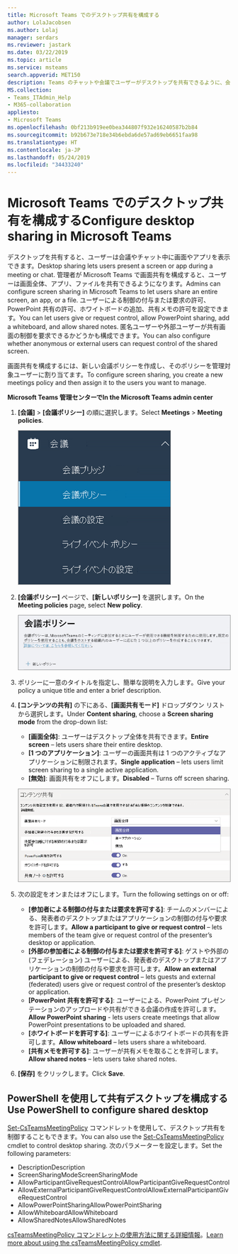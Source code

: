 ```yaml
---
title: Microsoft Teams でのデスクトップ共有を構成する
author: LolaJacobsen
ms.author: Lolaj
manager: serdars
ms.reviewer: jastark
ms.date: 03/22/2019
ms.topic: article
ms.service: msteams
search.appverid: MET150
description: Teams のチャットや会議でユーザーがデスクトップを共有できるように、会議ポリシーを構成します。
MS.collection:
- Teams_ITAdmin_Help
- M365-collaboration
appliesto:
- Microsoft Teams
ms.openlocfilehash: 0bf213b919ee0bea344807f932e16240587b2b84
ms.sourcegitcommit: b92b673e718e34b6ebda6de57ad69eb6651faa98
ms.translationtype: HT
ms.contentlocale: ja-JP
ms.lasthandoff: 05/24/2019
ms.locfileid: "34433240"
---
```

<a name="configure-desktop-sharing-in-microsoft-teams"></a><span data-ttu-id="ceb76-103">Microsoft Teams でのデスクトップ共有を構成する</span><span class="sxs-lookup"><span data-stu-id="ceb76-103">Configure desktop sharing in Microsoft Teams</span></span>
============================================

<span data-ttu-id="ceb76-104">デスクトップを共有すると、ユーザーは会議やチャット中に画面やアプリを表示できます。</span><span class="sxs-lookup"><span data-stu-id="ceb76-104">Desktop sharing lets users present a screen or app during a meeting or chat.</span></span> <span data-ttu-id="ceb76-105">管理者が Microsoft Teams で画面共有を構成すると、ユーザーは画面全体、アプリ、ファイルを共有できるようになります。</span><span class="sxs-lookup"><span data-stu-id="ceb76-105">Admins can configure screen sharing in Microsoft Teams to let users share an entire screen, an app, or a file.</span></span> <span data-ttu-id="ceb76-106">ユーザーによる制御の付与または要求の許可、PowerPoint 共有の許可、ホワイトボードの追加、共有メモの許可を設定できます。</span><span class="sxs-lookup"><span data-stu-id="ceb76-106">You can let users give or request control, allow PowerPoint sharing, add a whiteboard, and allow shared notes.</span></span> <span data-ttu-id="ceb76-107">匿名ユーザーや外部ユーザーが共有画面の制御を要求できるかどうかも構成できます。</span><span class="sxs-lookup"><span data-stu-id="ceb76-107">You can also configure whether anonymous or external users can request control of the shared screen.</span></span>

<span data-ttu-id="ceb76-108">画面共有を構成するには、新しい会議ポリシーを作成し、そのポリシーを管理対象ユーザーに割り当てます。</span><span class="sxs-lookup"><span data-stu-id="ceb76-108">To configure screen sharing, you create a new meetings policy and then assign it to the users you want to manage.</span></span>

<span data-ttu-id="ceb76-109">**Microsoft Teams 管理センターで**</span><span class="sxs-lookup"><span data-stu-id="ceb76-109">**In the Microsoft Teams admin center**</span></span>

1. <span data-ttu-id="ceb76-110">**[会議]** > **[会議ポリシー]** の順に選択します。</span><span class="sxs-lookup"><span data-stu-id="ceb76-110">Select **Meetings** > **Meeting policies**.</span></span>

    ![選択された会議ポリシーを示すスクリーン ショット](media/configure-desktop-sharing-image1.png)

2. <span data-ttu-id="ceb76-112">**[会議ポリシー]** ページで、**[新しいポリシー]** を選択します。</span><span class="sxs-lookup"><span data-stu-id="ceb76-112">On the **Meeting policies** page, select **New policy**.</span></span>

    ![会議ポリシーのメッセージを示すスクリーン ショット](media/configure-desktop-sharing-image2.png)

3. <span data-ttu-id="ceb76-114">ポリシーに一意のタイトルを指定し、簡単な説明を入力します。</span><span class="sxs-lookup"><span data-stu-id="ceb76-114">Give your policy a unique title and enter a brief description.</span></span>

4. <span data-ttu-id="ceb76-115">**[コンテンツの共有]** の下にある、**[画面共有モード]** ドロップダウン リストから選択します。</span><span class="sxs-lookup"><span data-stu-id="ceb76-115">Under **Content sharing**, choose a **Screen sharing mode** from the drop-down list:</span></span>

   - <span data-ttu-id="ceb76-116">**[画面全体]**: ユーザーはデスクトップ全体を共有できます。</span><span class="sxs-lookup"><span data-stu-id="ceb76-116">**Entire screen** – lets users share their entire desktop.</span></span>
   - <span data-ttu-id="ceb76-117">**[1 つのアプリケーション]**: ユーザーの画面共有は 1 つのアクティブなアプリケーションに制限されます。</span><span class="sxs-lookup"><span data-stu-id="ceb76-117">**Single application** – lets users limit screen sharing to a single active application.</span></span>
   - <span data-ttu-id="ceb76-118">**[無効]**: 画面共有をオフにします。</span><span class="sxs-lookup"><span data-stu-id="ceb76-118">**Disabled** – Turns off screen sharing.</span></span>

    ![共有モード オプションを示すスクリーン ショット](media/configure-desktop-sharing-image3.png)

5. <span data-ttu-id="ceb76-120">次の設定をオンまたはオフにします。</span><span class="sxs-lookup"><span data-stu-id="ceb76-120">Turn the following settings on or off:</span></span>

    - <span data-ttu-id="ceb76-121">**[参加者による制御の付与または要求を許可する]**: チームのメンバーによる、発表者のデスクトップまたはアプリケーションの制御の付与や要求を許可します。</span><span class="sxs-lookup"><span data-stu-id="ceb76-121">**Allow a participant to give or request control** – lets members of the team give or request control of the presenter’s desktop or application.</span></span>
    - <span data-ttu-id="ceb76-122">**[外部の参加者による制御の付与または要求を許可する]**: ゲストや外部の (フェデレーション) ユーザーによる、発表者のデスクトップまたはアプリケーションの制御の付与や要求を許可します。</span><span class="sxs-lookup"><span data-stu-id="ceb76-122">**Allow an external participant to give or request control** – lets guests and external (federated) users give or request control of the presenter’s desktop or application.</span></span>
    - <span data-ttu-id="ceb76-123">**[PowerPoint 共有を許可する]**: ユーザーによる、PowerPoint プレゼンテーションのアップロードや共有ができる会議の作成を許可します。</span><span class="sxs-lookup"><span data-stu-id="ceb76-123">**Allow PowerPoint sharing** - lets users create meetings that allow PowerPoint presentations to be uploaded and shared.</span></span>
    - <span data-ttu-id="ceb76-124">**[ホワイトボードを許可する]**: ユーザーによるホワイトボードの共有を許可します。</span><span class="sxs-lookup"><span data-stu-id="ceb76-124">**Allow whiteboard** – lets users share a whiteboard.</span></span>
    - <span data-ttu-id="ceb76-125">**[共有メモを許可する]**: ユーザーが共有メモを取ることを許可します。</span><span class="sxs-lookup"><span data-stu-id="ceb76-125">**Allow shared notes** – lets users take shared notes.</span></span>

6. <span data-ttu-id="ceb76-126">**[保存]** をクリックします。</span><span class="sxs-lookup"><span data-stu-id="ceb76-126">Click **Save**.</span></span>

## <a name="use-powershell-to-configure-shared-desktop"></a><span data-ttu-id="ceb76-127">PowerShell を使用して共有デスクトップを構成する</span><span class="sxs-lookup"><span data-stu-id="ceb76-127">Use PowerShell to configure shared desktop</span></span>

<span data-ttu-id="ceb76-128">[Set-CsTeamsMeetingPolicy](https://docs.microsoft.com/ja-JP/powershell/module/skype/set-csteamsmeetingpolicy?view=skype-ps) コマンドレットを使用して、デスクトップ共有を制御することもできます。</span><span class="sxs-lookup"><span data-stu-id="ceb76-128">You can also use the [Set-CsTeamsMeetingPolicy](https://docs.microsoft.com/en-us/powershell/module/skype/set-csteamsmeetingpolicy?view=skype-ps) cmdlet to control desktop sharing.</span></span> <span data-ttu-id="ceb76-129">次のパラメーターを設定します。</span><span class="sxs-lookup"><span data-stu-id="ceb76-129">Set the following parameters:</span></span>

- <span data-ttu-id="ceb76-130">Description</span><span class="sxs-lookup"><span data-stu-id="ceb76-130">Description</span></span>
- <span data-ttu-id="ceb76-131">ScreenSharingMode</span><span class="sxs-lookup"><span data-stu-id="ceb76-131">ScreenSharingMode</span></span>
- <span data-ttu-id="ceb76-132">AllowParticipantGiveRequestControl</span><span class="sxs-lookup"><span data-stu-id="ceb76-132">AllowParticipantGiveRequestControl</span></span>
- <span data-ttu-id="ceb76-133">AllowExternalParticipantGiveRequestControl</span><span class="sxs-lookup"><span data-stu-id="ceb76-133">AllowExternalParticipantGiveRequestControl</span></span>
- <span data-ttu-id="ceb76-134">AllowPowerPointSharing</span><span class="sxs-lookup"><span data-stu-id="ceb76-134">AllowPowerPointSharing</span></span>
- <span data-ttu-id="ceb76-135">AllowWhiteboard</span><span class="sxs-lookup"><span data-stu-id="ceb76-135">AllowWhiteboard</span></span>
- <span data-ttu-id="ceb76-136">AllowSharedNotes</span><span class="sxs-lookup"><span data-stu-id="ceb76-136">AllowSharedNotes</span></span>

<span data-ttu-id="ceb76-137">[csTeamsMeetingPolicy コマンドレットの使用方法に関する詳細情報](https://docs.microsoft.com/ja-JP/powershell/module/skype/set-csteamsmeetingpolicy?view=skype-ps)。</span><span class="sxs-lookup"><span data-stu-id="ceb76-137">[Learn more about using the csTeamsMeetingPolicy cmdlet](https://docs.microsoft.com/en-us/powershell/module/skype/set-csteamsmeetingpolicy?view=skype-ps).</span></span>

